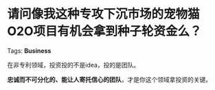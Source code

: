 # 请问像我这种专攻下沉市场的宠物猫O2O项目有机会拿到种子轮资金么？

Tags: **Business**

在非专利领域，投资投的不是idea，投的是团队。

**忠诚而不可分化的、能让人寄托信心的团队**，才是你这个领域拿投资的关键。



